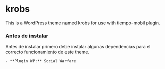 # krobs
This is a WordPress theme named krobs for use with tiempo-mobil plugin.

### Antes de instalar

Antes de instalar primero debe instalar algunas dependencias para el correcto funcionamiento de este theme.

    - **Plugin WP:** Social Warfare
